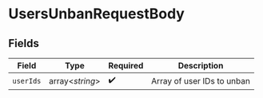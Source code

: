 # UsersUnbanRequestBody


## Fields

| Field                      | Type                       | Required                   | Description                |
| -------------------------- | -------------------------- | -------------------------- | -------------------------- |
| `userIds`                  | array<*string*>            | :heavy_check_mark:         | Array of user IDs to unban |